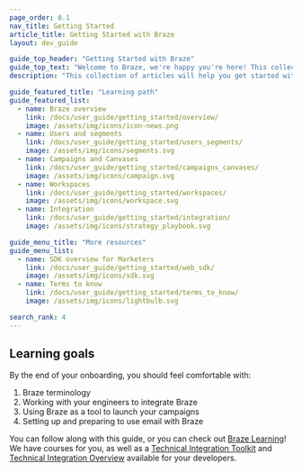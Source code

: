 ```yaml
---
page_order: 0.1
nav_title: Getting Started
article_title: Getting Started with Braze
layout: dev_guide

guide_top_header: "Getting Started with Braze"
guide_top_text: "Welcome to Braze, we're happy you're here! This collection of articles will help you get started with our platform and introduce you to the key terms, features, and functionalities of Braze."
description: "This collection of articles will help you get started with our platform and introduce you to the key terms, features, and functionalities of Braze."

guide_featured_title: "Learning path"
guide_featured_list:
  - name: Braze overview
    link: /docs/user_guide/getting_started/overview/
    image: /assets/img/icons/icon-news.png
  - name: Users and segments
    link: /docs/user_guide/getting_started/users_segments/
    image: /assets/img/icons/segments.svg
  - name: Campaigns and Canvases
    link: /docs/user_guide/getting_started/campaigns_canvases/
    image: /assets/img/icons/campaign.svg
  - name: Workspaces
    link: /docs/user_guide/getting_started/workspaces/
    image: /assets/img/icons/workspace.svg
  - name: Integration
    link: /docs/user_guide/getting_started/integration/
    image: /assets/img/icons/strategy_playbook.svg

guide_menu_title: "More resources"
guide_menu_list:
  - name: SDK overview for Marketers
    link: /docs/user_guide/getting_started/web_sdk/
    image: /assets/img/icons/sdk.svg
  - name: Terms to know
    link: /docs/user_guide/getting_started/terms_to_know/
    image: /assets/img/icons/lightbulb.svg

search_rank: 4
---
```


## Learning goals

By the end of your onboarding, you should feel comfortable with:

1. Braze terminology
2. Working with your engineers to integrate Braze
3. Using Braze as a tool to launch your campaigns
4. Setting up and preparing to use email with Braze

You can follow along with this guide, or you can check out [Braze Learning](https://learning.braze.com)! We have courses for you, as well as a [Technical Integration Toolkit](https://learning.braze.com/technical-integration-checklists-and-toolkits) and [Technical Integration Overview](https://learning.braze.com/quick-overview-technical-integration) available for your developers.

<br> 
